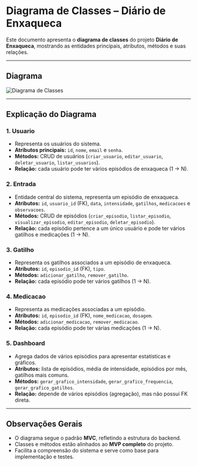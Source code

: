 # Diagrama de Classes – Diário de Enxaqueca

Este documento apresenta o **diagrama de classes** do projeto **Diário de Enxaqueca**, mostrando as entidades principais, atributos, métodos e suas relações.

---

## Diagrama

![Diagrama de Classes](../assets/diagrama-classes.png)

---

## Explicação do Diagrama

### 1. Usuario

* Representa os usuários do sistema.
* **Atributos principais:** `id`, `nome`, `email` e `senha`.
* **Métodos:** CRUD de usuários (`criar_usuario`, `editar_usuario`, `deletar_usuario`, `listar_usuarios`).
* **Relação:** cada usuário pode ter vários episódios de enxaqueca (1 → N).

### 2. Entrada

* Entidade central do sistema, representa um episódio de enxaqueca.
* **Atributos:** `id`, `usuario_id` (FK), `data`, `intensidade`, `gatilhos`, `medicacoes` e `observacoes`.
* **Métodos:** CRUD de episódios (`criar_episodio`, `listar_episodio`, `visualizar_episodio`, `editar_episodio`, `deletar_episodio`).
* **Relação:** cada episódio pertence a um único usuário e pode ter vários gatilhos e medicações (1 → N).

### 3. Gatilho

* Representa os gatilhos associados a um episódio de enxaqueca.
* **Atributos:** `id`, `episodio_id` (FK), `tipo`.
* **Métodos:** `adicionar_gatilho`, `remover_gatilho`.
* **Relação:** cada episódio pode ter vários gatilhos (1 → N).

### 4. Medicacao

* Representa as medicações associadas a um episódio.
* **Atributos:** `id`, `episodio_id` (FK), `nome_medicacao`, `dosagem`.
* **Métodos:** `adicionar_medicacao`, `remover_medicacao`.
* **Relação:** cada episódio pode ter várias medicações (1 → N).

### 5. Dashboard

* Agrega dados de vários episódios para apresentar estatísticas e gráficos.
* **Atributos:** lista de episódios, média de intensidade, episódios por mês, gatilhos mais comuns.
* **Métodos:** `gerar_grafico_intensidade`, `gerar_grafico_frequencia`, `gerar_grafico_gatilhos`.
* **Relação:** depende de vários episódios (agregação), mas não possui FK direta.

---

## Observações Gerais

* O diagrama segue o padrão **MVC**, refletindo a estrutura do backend.
* Classes e métodos estão alinhados ao **MVP completo** do projeto.
* Facilita a compreensão do sistema e serve como base para implementação e testes.

